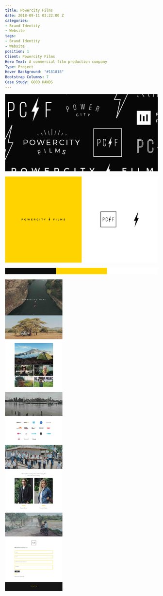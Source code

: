 ```yaml
---
title: Powercity Films
date: 2018-09-11 03:22:00 Z
categories:
- Brand Identity
- Website
tags:
- Brand Identity
- Website
position: 1
Client: Powercity Films
Hero Text: A commercial film production company
Type: Project
Hover Background: "#181818"
Bootstrap Columns: 7
Case Study: GOOD HANDS
---
```


![powercity-films-hero.png](/img/powercity-films-hero.png)​

![powercity-films-01.png](/img/powercity-films-01.png)​

![powercity-films-02.png](/img/powercity-films-02.png)​

![powercity-films-03.png](/img/powercity-films-03.png)​